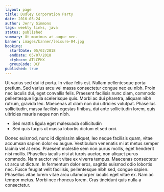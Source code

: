 ```yaml
---
layout: page
title: Dudley Corporation Party
date: 2016-05-24
author: Jerry Simmons
tags: weekly links, java
status: published
summary: Ut maximus at augue nec.
banner: images/banner/leisure-04.jpg
booking:
  startDate: 05/02/2018
  endDate: 05/07/2018
  ctyhocn: ATLCPHX
  groupCode: DCP
published: true
---
```

Ut varius sed dui id porta. In vitae felis est. Nullam pellentesque porta pretium. Sed varius arcu vel massa consectetur congue nec eu nibh. Proin nec iaculis dui, eget convallis felis. Praesent facilisis nunc diam, commodo pellentesque ligula scelerisque quis. Morbi ac dui pharetra, aliquam nibh rutrum, gravida leo. Maecenas at diam non dui ultricies volutpat. Phasellus sollicitudin, massa facilisis egestas finibus, dui ante sollicitudin lorem, quis ultricies mauris neque non nibh.

* Sed mattis ligula eget malesuada sollicitudin
* Sed quis turpis ut massa lobortis dictum et sed orci.

Donec euismod, nunc id dignissim aliquet, leo neque facilisis quam, vitae accumsan sapien dolor eu augue. Vestibulum venenatis mi at metus semper lacinia vel at eros. Praesent molestie sem non purus mollis, eget hendrerit nisi mollis. Phasellus iaculis nisi at turpis auctor, non aliquet purus commodo. Nam auctor velit vitae ex viverra tempus. Maecenas consectetur ut arcu ut dictum. In fermentum dolor eros, sagittis euismod odio lobortis nec. Fusce feugiat velit facilisis, pellentesque nibh sed, congue sapien. Phasellus vitae lorem vitae arcu ullamcorper iaculis eget vitae ex. Nam ac tempor metus. Morbi nec rhoncus lorem. Cras tincidunt quis nulla a consectetur.
